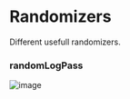 # Randomizers
Different usefull randomizers.

### randomLogPass
![image](https://user-images.githubusercontent.com/129105081/228036687-b7401aab-5f73-44fb-9347-6f94ca5f479f.png)
